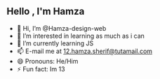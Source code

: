 ## **Hello , I'm Hamza**
- 👋 Hi, I’m @Hamza-design-web
- 👀 I’m interested in learning as much as i can
- 🌱 I’m currently learning JS
- 📫 E-mail me at 12.hamza.sherif@tutamail.com
- 😄 Pronouns: He/Him
- ⚡ Fun fact: Im 13

<!---
Hamza-design-web/Hamza-design-web is a ✨ special ✨ repository because its `README.md` (this file) appears on your GitHub profile.
You can click the Preview link to take a look at your changes.
--->
